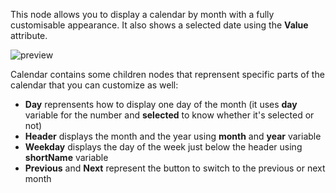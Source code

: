 This node allows you to display a calendar by month with a fully customisable appearance. It also shows a selected date using the **Value** attribute.

![preview](/documentation/nodes/calendar/preview.png)

Calendar contains some children nodes that reprensent specific parts of the calendar that you can customize as well:

-   **Day** reprensents how to display one day of the month (it uses **day** variable for the number and **selected** to know whether it's selected or not)
-   **Header** displays the month and the year using **month** and **year** variable
-   **Weekday** displays the day of the week just below the header using **shortName** variable
-   **Previous** and **Next** represent the button to switch to the previous or next month
